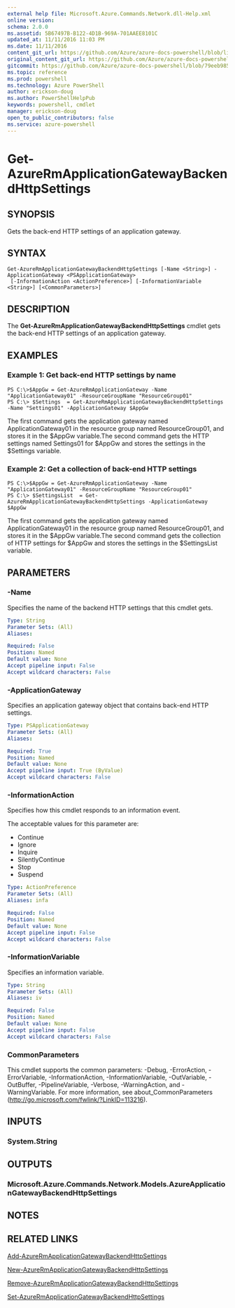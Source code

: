 ```yaml
---
external help file: Microsoft.Azure.Commands.Network.dll-Help.xml
online version: 
schema: 2.0.0
ms.assetid: 5B67497B-B122-4D1B-969A-701AAEE8101C
updated_at: 11/11/2016 11:03 PM
ms.date: 11/11/2016
content_git_url: https://github.com/Azure/azure-docs-powershell/blob/live/azureps-cmdlets-docs/ResourceManager/AzureRM.Network/v2.1.0/Get-AzureRmApplicationGatewayBackendHttpSettings.md
original_content_git_url: https://github.com/Azure/azure-docs-powershell/blob/live/azureps-cmdlets-docs/ResourceManager/AzureRM.Network/v2.1.0/Get-AzureRmApplicationGatewayBackendHttpSettings.md
gitcommit: https://github.com/Azure/azure-docs-powershell/blob/79eeb985ea480979357fb4695832a0c3d29a48bf/azureps-cmdlets-docs/ResourceManager/AzureRM.Network/v2.1.0/Get-AzureRmApplicationGatewayBackendHttpSettings.md
ms.topic: reference
ms.prod: powershell
ms.technology: Azure PowerShell
author: erickson-doug
ms.author: PowerShellHelpPub
keywords: powershell, cmdlet
manager: erickson-doug
open_to_public_contributors: false
ms.service: azure-powershell
---
```


# Get-AzureRmApplicationGatewayBackendHttpSettings

## SYNOPSIS
Gets the back-end HTTP settings of an application gateway.

## SYNTAX

```
Get-AzureRmApplicationGatewayBackendHttpSettings [-Name <String>] -ApplicationGateway <PSApplicationGateway>
 [-InformationAction <ActionPreference>] [-InformationVariable <String>] [<CommonParameters>]
```

## DESCRIPTION
The **Get-AzureRmApplicationGatewayBackendHttpSettings** cmdlet gets the back-end HTTP settings of an application gateway.

## EXAMPLES

### Example 1: Get back-end HTTP settings by name
```
PS C:\>$AppGw = Get-AzureRmApplicationGateway -Name "ApplicationGateway01" -ResourceGroupName "ResourceGroup01"
PS C:\> $Settings  = Get-AzureRmApplicationGatewayBackendHttpSettings -Name "Settings01" -ApplicationGateway $AppGw
```

The first command gets the application gateway named ApplicationGateway01 in the resource group named ResourceGroup01, and stores it in the $AppGw variable.The second command gets the HTTP settings named Settings01 for $AppGw and stores the settings in the $Settings variable.

### Example 2: Get a collection of back-end HTTP settings
```
PS C:\>$AppGw = Get-AzureRmApplicationGateway -Name "ApplicationGateway01" -ResourceGroupName "ResourceGroup01"
PS C:\> $SettingsList  = Get-AzureRmApplicationGatewayBackendHttpSettings -ApplicationGateway $AppGw
```

The first command gets the application gateway named ApplicationGateway01 in the resource group named ResourceGroup01, and stores it in the $AppGw variable.The second command gets the collection of HTTP settings for $AppGw and stores the settings in the $SettingsList variable.

## PARAMETERS

### -Name
Specifies the name of the backend HTTP settings that this cmdlet gets.

```yaml
Type: String
Parameter Sets: (All)
Aliases: 

Required: False
Position: Named
Default value: None
Accept pipeline input: False
Accept wildcard characters: False
```

### -ApplicationGateway
Specifies an application gateway object that contains back-end HTTP settings.

```yaml
Type: PSApplicationGateway
Parameter Sets: (All)
Aliases: 

Required: True
Position: Named
Default value: None
Accept pipeline input: True (ByValue)
Accept wildcard characters: False
```

### -InformationAction
Specifies how this cmdlet responds to an information event.

The acceptable values for this parameter are:

- Continue
- Ignore
- Inquire
- SilentlyContinue
- Stop
- Suspend

```yaml
Type: ActionPreference
Parameter Sets: (All)
Aliases: infa

Required: False
Position: Named
Default value: None
Accept pipeline input: False
Accept wildcard characters: False
```

### -InformationVariable
Specifies an information variable.

```yaml
Type: String
Parameter Sets: (All)
Aliases: iv

Required: False
Position: Named
Default value: None
Accept pipeline input: False
Accept wildcard characters: False
```

### CommonParameters
This cmdlet supports the common parameters: -Debug, -ErrorAction, -ErrorVariable, -InformationAction, -InformationVariable, -OutVariable, -OutBuffer, -PipelineVariable, -Verbose, -WarningAction, and -WarningVariable. For more information, see about_CommonParameters (http://go.microsoft.com/fwlink/?LinkID=113216).

## INPUTS

### System.String

## OUTPUTS

### Microsoft.Azure.Commands.Network.Models.AzureApplicationGatewayBackendHttpSettings

## NOTES

## RELATED LINKS

[Add-AzureRmApplicationGatewayBackendHttpSettings](xref:ResourceManager/AzureRM.Network/v2.1.0/Add-AzureRmApplicationGatewayBackendHttpSettings.md)

[New-AzureRmApplicationGatewayBackendHttpSettings](xref:ResourceManager/AzureRM.Network/v2.1.0/New-AzureRmApplicationGatewayBackendHttpSettings.md)

[Remove-AzureRmApplicationGatewayBackendHttpSettings](xref:ResourceManager/AzureRM.Network/v2.1.0/Remove-AzureRmApplicationGatewayBackendHttpSettings.md)

[Set-AzureRmApplicationGatewayBackendHttpSettings](xref:ResourceManager/AzureRM.Network/v2.1.0/Set-AzureRmApplicationGatewayBackendHttpSettings.md)


